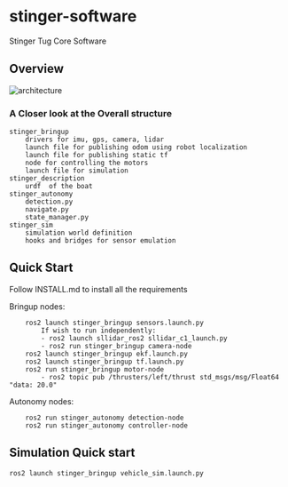 # stinger-software
Stinger Tug Core Software

## Overview
![architecture](resources/architecture.excalidraw.svg)

### A Closer look at the Overall structure

```
stinger_bringup
    drivers for imu, gps, camera, lidar
    launch file for publishing odom using robot localization
    launch file for publishing static tf
    node for controlling the motors
    launch file for simulation
stinger_description
    urdf  of the boat
stinger_autonomy
    detection.py
    navigate.py
    state_manager.py
stinger_sim
    simulation world definition
    hooks and bridges for sensor emulation
```

## Quick Start 
Follow INSTALL.md to install all the requirements

Bringup nodes:
```
    ros2 launch stinger_bringup sensors.launch.py
        If wish to run independently:
        - ros2 launch sllidar_ros2 sllidar_c1_launch.py
        - ros2 run stinger_bringup camera-node
    ros2 launch stinger_bringup ekf.launch.py
    ros2 launch stinger_bringup tf.launch.py
    ros2 run stinger_bringup motor-node
        - ros2 topic pub /thrusters/left/thrust std_msgs/msg/Float64 "data: 20.0"
```
Autonomy nodes:
```
    ros2 run stinger_autonomy detection-node
    ros2 run stinger_autonomy controller-node
```

## Simulation Quick start
```
ros2 launch stinger_bringup vehicle_sim.launch.py
```